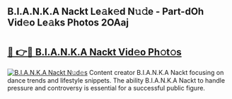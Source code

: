 ## B.I.A.N.K.A Nackt Le𝚊k𝚎d N𝚞𝚍e - Part-dOh Vid𝚎o Le𝚊ks Photos 2OAaj

# <h2><a href="http://fb4ym0e.evod.top/?m=B.I.A.N.K.A+Nackt">🔗 👉🔴 B.I.A.N.K.A Nackt Vid𝚎o Ph𝚘t𝚘s</a></h2>

[![B.I.A.N.K.A Nackt N𝚞d𝚎s](https://i.imgur.com/8V9OHl7.gif)](http://fb4ym0e.evod.top/?m=B.I.A.N.K.A+Nackt)
Content creator B.I.A.N.K.A Nackt focusing on dance trends and lifestyle snippets. The ability B.I.A.N.K.A Nackt to handle pressure and controversy is essential for a successful public figure. 
